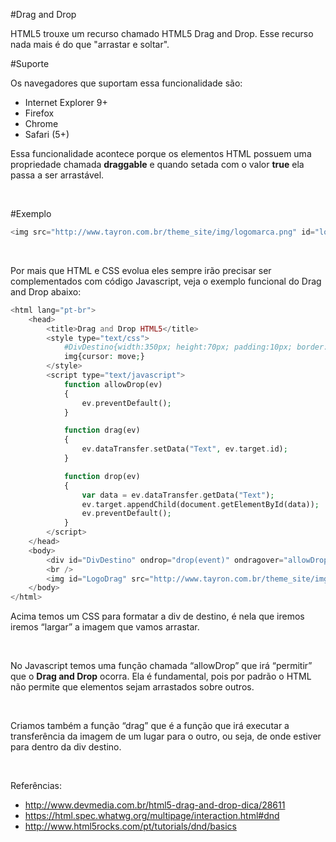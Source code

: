 #Drag and Drop

HTML5 trouxe um recurso chamado HTML5 Drag and Drop. Esse recurso nada mais é do 
que "arrastar e soltar".

#Suporte 

Os navegadores que suportam essa funcionalidade são:

* Internet Explorer 9+
* Firefox
* Chrome
* Safari (5+)

Essa funcionalidade acontece porque os elementos HTML possuem uma propriedade chamada 
**draggable** e quando setada com o valor **true** ela passa a ser arrastável.

<br />

#Exemplo

```php
<img src="http://www.tayron.com.br/theme_site/img/logomarca.png" id="logomarca" draggable="true" />
```

<br />

Por mais que HTML e CSS evolua eles sempre irão precisar ser complementados com código 
Javascript, veja o exemplo funcional do Drag and Drop abaixo:

```php
<html lang="pt-br">
    <head>
        <title>Drag and Drop HTML5</title>
        <style type="text/css">
            #DivDestino{width:350px; height:70px; padding:10px; border:1px solid #aaaaaa;}
            img{cursor: move;}
        </style>
        <script type="text/javascript">
            function allowDrop(ev)
            {
                ev.preventDefault();
            }

            function drag(ev)
            {
                ev.dataTransfer.setData("Text", ev.target.id);
            }

            function drop(ev)
            {
                var data = ev.dataTransfer.getData("Text");
                ev.target.appendChild(document.getElementById(data));
                ev.preventDefault();
            }
        </script>
    </head>
    <body>
        <div id="DivDestino" ondrop="drop(event)" ondragover="allowDrop(event)"></div>
        <br />
        <img id="LogoDrag" src="http://www.tayron.com.br/theme_site/img/logomarca.png" draggable="true" ondragstart="drag(event)" width="336" height="69" />
    </body>
</html>
```

Acima temos um CSS para formatar a div de destino, é nela que iremos iremos “largar” a 
imagem que vamos arrastar. 

<br />

No Javascript temos uma função chamada “allowDrop” que irá “permitir” que o **Drag 
and Drop** ocorra. Ela é fundamental, pois por padrão o HTML não permite que elementos 
sejam arrastados sobre outros.

<br />

Criamos também a função “drag” que é a função que irá executar a transferência da 
imagem de um lugar para o outro, ou seja, de onde estiver para dentro da 
div destino.

<br />

Referências:

* http://www.devmedia.com.br/html5-drag-and-drop-dica/28611
* https://html.spec.whatwg.org/multipage/interaction.html#dnd
* http://www.html5rocks.com/pt/tutorials/dnd/basics